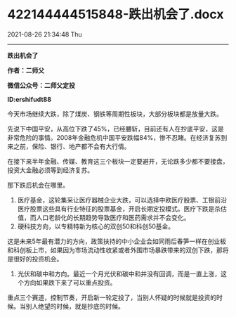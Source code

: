 # 422144444515848-跌出机会了.docx

2021-08-26 21:34:48 Thu

----

__跌出机会了__

__作者：二师父__

__微信公众号：二师父定投__

__ID:ershifudt88__

今天市场继续大跌，除了煤炭、钢铁等周期性板块，大部分板块都是放量大跌。

先说下中国平安，从高位下跌了45%，已经腰斩，目前还有人在抄底平安，这是非常危险的事情。2008年金融危机中国平安跌幅84%，惨不忍睹。在经济复苏到来之前，保险、银行、地产都不会有大行情。

在接下来半年金融、传媒、教育这三个板块一定要避开，无论跌多少都不要接盘，投资大金融必须等到经济复苏。

那下跌后机会在哪里。

1. 医疗基金，这轮集采让医疗器械企业大跌，可以选择中欧医疗股票、工银前沿医疗股票这些具有行业特征的股票基金，开启长期定投模式。医疗下跌是杀估值，而人口老龄化的长期趋势导致医疗和医药需求并不会变化。
2. 硬科技方向，以专精特新为核心的双创50和科创50基金。

这是未来5年最有潜力的方向，政策扶持的中小企业会如同雨后春笋一样在创业板和科创板上市，如果因为市场流动性收紧或者外围市场暴跌带来的双创下跌，那将是很好的投资机会。

1. 光伏和碳中和方向。最近一个月光伏和碳中和并没有回调，而是一直上涨，这个方向如果跌下来了可以重点投资。

重点三个赛道，控制节奏，开启新一轮定投了，当别人怀疑的时候就是投资的时候。当别人绝望的时候，就是抄底的时候。

